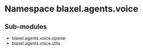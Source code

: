 Namespace blaxel.agents.voice
=============================

Sub-modules
-----------
* blaxel.agents.voice.openai
* blaxel.agents.voice.utils